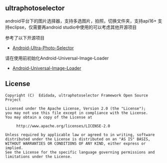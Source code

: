 ## ultraphotoselector
android平台下的图片选择器，支持多选图片，拍照，切换文件夹，支持api16+
支持eclipse，仅需要再android studio中使用的可以考虑其他开源项目

参考了以下开源项目
* [Android-Ultra-Photo-Selector](https://github.com/AizazAZ/Android-Ultra-Photo-Selector/)

请在使用前初始化Android-Universal-Image-Loader
* [Android-Universal-Image-Loader](https://github.com/nostra13/Android-Universal-Image-Loader/)

## License
```
Copyright (C)  Edidada, ultraphotoselector Framework Open Source Project

Licensed under the Apache License, Version 2.0 (the "License");
you may not use this file except in compliance with the License.
You may obtain a copy of the License at

     http://www.apache.org/licenses/LICENSE-2.0

Unless required by applicable law or agreed to in writing, software
distributed under the License is distributed on an "AS IS" BASIS,
WITHOUT WARRANTIES OR CONDITIONS OF ANY KIND, either express or implied.
See the License for the specific language governing permissions and
limitations under the License.
```
